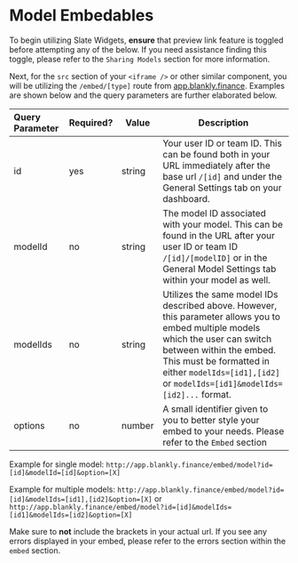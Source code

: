 # Model Embedables

To begin utilizing Slate Widgets, **ensure** that preview link feature is toggled before attempting any of the below. If you need assistance finding this toggle, please refer to the ```Sharing Models``` section for more information.

Next, for the ```src``` section of your ```<iframe />``` or other similar component, you will be utilizing the ```/embed/[type]``` route from [app.blankly.finance](https://app.blankly.finance). Examples are shown below and the query parameters are further elaborated below.

| Query Parameter | Required? | Value  | Description                                                  |
| :-------------- | --------- | ------ | ------------------------------------------------------------ |
| id              | yes       | string | Your user ID or team ID. This can be found both in your URL immediately after the base url ```/[id]``` and under the General Settings tab on your dashboard. |
| modelId         | no        | string | The model ID associated with your model. This can be found in the URL after your user ID or team ID  ```/[id]/[modelID]``` or in the General Model Settings tab within your model as well. |
| modelIds        | no        | string | Utilizes the same model IDs described above. However, this parameter allows you to embed multiple models which the user can switch between within the embed. This must be formatted in either ```modelIds=[id1],[id2]``` or ``modelIds=[id1]&modelIds=[id2]...`` format. |
| options         | no        | number | A small identifier given to you to better style your embed to your needs. Please refer to the ```Embed``` section |



Example for single model: ```http://app.blankly.finance/embed/model?id=[id]&modelId=[id]&option=[X]```

Example for multiple models: ```http://app.blankly.finance/embed/model?id=[id]&modelIds=[id1],[id2]&option=[X]``` or  ```http://app.blankly.finance/embed/model?id=[id]&modelIds=[id1]&modelIds=[id2]&option=[X]```

Make sure to **not** include the brackets in your actual url. If you see any errors displayed in your embed, please refer to the errors section within the ```embed``` section.